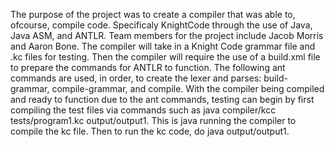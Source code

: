The purpose of the project was to create a compiler that was able to, ofcourse, compile code. Specificaly KnightCode through the use of Java, Java ASM, and ANTLR. Team members for the project include Jacob Morris and Aaron Bone. The compiler will take in a Knight Code grammar file and .kc files for testing. Then the compiler will require the use of a build.xml file to prepare the commands for ANTLR to function. The following ant commands are used, in order, to create the lexer and parses: build-grammar, compile-grammar, and compile. With the compiler being compiled and ready to function due to the ant commands, testing can begin by first compiling the test files via commands such as java compiler/kcc tests/program1.kc output/output1. This is java running the compiler to compile the kc file. Then to run the kc code, do java output/output1. 
